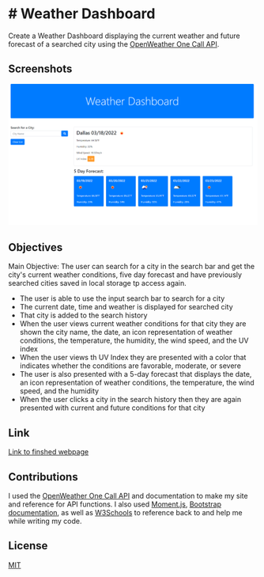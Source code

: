 
# # Weather Dashboard 

Create a Weather Dashboard displaying the current weather and future forecast of a searched city using the [OpenWeather One Call API](https://openweathermap.org/api/one-call-api).
## Screenshots

![Weather Dashboard Screenshot](./assets/new-weather-dashboard-screenshot.png)


## Objectives
Main Objective: The user can search for a city in the search bar and get the city's current weather conditions, five day forecast and have previously searched cities saved in local storage tp access again.

- The user is able to use the input search bar to search for a city
- The current date, time and weather is displayed for searched city 
- That city is added to the search history
- When the user views current weather conditions for that city they are shown  the city name, the date, an icon representation of weather conditions, the temperature, the humidity, the wind speed, and the UV index
- When the user views th UV Index they are presented with a color that indicates whether the conditions are favorable, moderate, or severe
- The user is also presented with a 5-day forecast that displays the date, an icon representation of weather conditions, the temperature, the wind speed, and the humidity
- When the user clicks a city in the search history then they are again presented with current and future conditions for that city
## Link

[Link to finshed webpage](https://emily-mvaz.github.io/weather-dashboard/)


## Contributions
I used the [OpenWeather One Call API](https://openweathermap.org/api/one-call-api) and documentation to make my site and reference for API functions. I also used [Moment.js](https://momentjs.com/), [Bootstrap documentation](https://getbootstrap.com/docs/5.0/getting-started/introduction/), as well as [W3Schools](https://www.w3schools.com/jquery/default.asp) to reference back to and help me while writing my code.
## License

[MIT](https://choosealicense.com/licenses/mit/)

